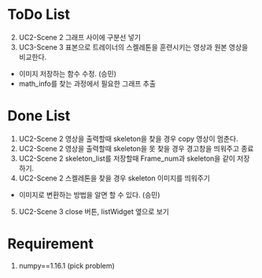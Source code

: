 # ToDo List
2. UC2-Scene 2 그래프 사이에 구분선 넣기
3. UC3-Scene 3 표본으로 트레이너의 스켈레톤을 훈련시키는 영상과 원본 영상을 비교한다.
  + 이미지 저장하는 함수 수정. (승민)
  + math_info를 찾는 과정에서 필요한 그래프 추출

# Done List
1. UC2-Scene 2 영상을 출력할때 skeleton을 찾을 경우 copy 영상이 멈춘다.
2. UC2-Scene 2 영상을 출력할때 skeleton을 못 찾을 경우 경고창을 띄워주고 종료
3. UC2-Scene 2 skeleton_list를 저장할때 Frame_num과 skeleton을 같이 저장하기.
4. UC2-Scene 2 스켈레톤을 찾을 경우 skeleton 이미지를 띄워주기
  + 이미지로 변환하는 방법을 알면 할 수 있다. (승민)
5. UC2-Scene 3 close 버튼, listWidget 옆으로 보기

# Requirement
1. numpy==1.16.1 (pick problem)
